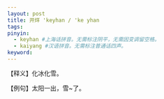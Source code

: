 ```yaml
---
layout: post
title: 开烊 'keyhan / 'ke yhan 
tags:
pinyin: 
  - keyhan #上海话拼音。无需标注阴平，无需因变调留空格。 
  - kaiyang #汉语拼音。无需标注普通话四声。
keyword: 
---
```


【释义】化冰化雪。            
                                
【例句】太阳一出，雪~了。                          
                      